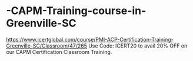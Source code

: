 # -CAPM-Training-course-in-Greenville-SC
https://www.icertglobal.com/course/PMI-ACP-Certification-Training-Greenville-SC/Classroom/47/265   Use Code: ICERT20 to avail 20% OFF on our CAPM Certification Classroom Training.
